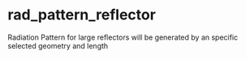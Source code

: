 # rad_pattern_reflector
Radiation Pattern for large reflectors will be generated by an specific selected geometry and length
